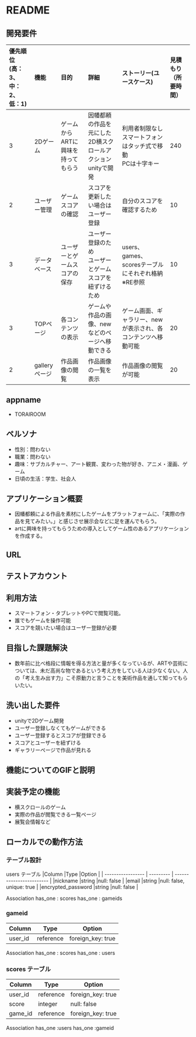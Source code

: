 # README

## 開発要件
| 優先順位<br>(高：3、中：2、低：1) |  機能   |  目的  |  詳細  |  ストーリー(ユースケース)  |  見積もり（所要時間）  |
| :------ | :---- | :--- |:----- |:---- |:----- |
|  3  |  2Dゲーム   |  ゲームからARTに興味を持ってもらう  |  因幡都頼の作品を元にした2D横スクロールアクション<br>unityで開発  |  利用者制限なし<br>スマートフォンはタッチ式で移動<br>PCは十字キー  |  240   |
|  2  |	ユーザー管理 | ゲームスコアの確認 | スコアを更新したい場合はユーザー登録 | 自分のスコアを確認するため |	10 |
|  3  | データベース | ユーザーとゲームスコアの保存 | ユーザー登録のため<br>ユーザーとゲームスコアを紐ずけるため | users、games、scoresテーブルにそれぞれ格納※RE参照 | 10 |
|  3  | TOPページ   | 各コンテンツの表示 | ゲームや作品の画像、newなどのページへ移動できる | ゲーム画面、ギャラリー、newが表示され、各コンテンツへ移動可能 | 20 |
|  2  | galleryページ | 作品画像の閲覧 | 作品画像の一覧を表示 | 作品画像の閲覧が可能 | 20 |
## appname
- TORAIROOM

## ペルソナ
- 性別：問わない
- 職業：問わない
- 趣味：サブカルチャー、アート観賞、変わった物が好き、アニメ・漫画、ゲーム
- 日頃の生活：学生、社会人

## アプリケーション概要
- 因幡都頼による作品を素材にしたゲームをプラットフォームに、「実際の作品を見てみたい。」と感じさせ展示会などに足を運んでもらう。
- artに興味を持ってもらうための導入としてゲーム性のあるアプリケーションを作成する。

## URL
## テストアカウント
## 利用方法
- スマートフォン・タブレットやPCで閲覧可能。
- 誰でもゲームを操作可能
- スコアを競いたい場合はユーザー登録が必要

## 目指した課題解決
- 数年前に比べ格段に情報を得る方法と量が多くなっているが、ARTや芸術については、未だ高尚な物であるという考え方をしている人は少なくない。人の「考え生み出す力」こそ原動力と言うことを美術作品を通して知ってもらいたい。

## 洗い出した要件
- unityで2Dゲーム開発
- ユーザー登録しなくてもゲームができる
- ユーザー登録するとスコアが登録できる
- スコアとユーザーを紐ずける
- ギャラリーページで作品が見れる

## 機能についてのGIFと説明

## 実装予定の機能
- 横スクロールのゲーム
- 実際の作品が閲覧できる一覧ページ
- 展覧会情報など

## ローカルでの動作方法
### テーブル設計
users テーブル
|Column	             |Type	     |Option                    |
| -----------------  | --------- | ------------------------ |
|nickname	           |string	   |null: false               |
|email	             |string     |null: false, unique: true |
|encrypted_password  |string	   |null: false               |

Association
has_one : scores 
has_one : gameids

### gameid

|Column	   |Type	    |Option            |
| -------- | -------- | ---------------- |
|user_id	 |reference	|foreign_key: true |

Association
has_one : scores has_one : users

### scores テーブル

|Column	   |Type	    |Option            |
| -------- | -------- | ---------------- |
|user_id   |reference	| foreign_key: true|
|score	   |integer	  | null: false      |
|game_id	 |reference	| foreign_key: true|

Association
has_one :users
has_one :gameid

